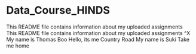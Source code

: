 # Data_Course_HINDS
 This README file contains information about my uploaded assignments
This README file contains information about my uploaded assignments
^X
My name is Thomas
Boo 
Hello, its me
Country Road
My name is Suki 
Take me home

